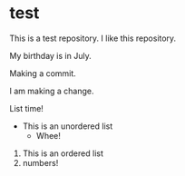 # test

This is a test repository.
I like this repository.

My birthday is in July.

Making a commit.

I am making a change.

List time! 
* This is an unordered list
  * Whee! 

1. This is an ordered list
2. numbers! 
